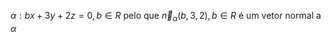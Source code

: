 $\alpha:bx+3y+2z=0, b \in R$  pelo que $\vec {n}_{\alpha}(b,3,2) ,b \in R$ é um vetor normal a $\alpha$